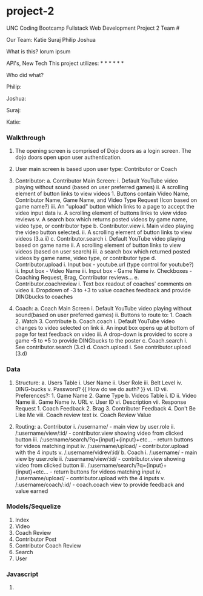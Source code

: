 # project-2

UNC Coding Bootcamp
Fullstack Web Development
Project 2
Team #

Our Team:
Katie
Suraj
Philip
Joshua


What is this?
lorum ipsum

API's, New Tech
This project utilizes:
* 
* 
* 
* 
* 
* 

Who did what?

Philip:

Joshua:

Suraj:

Katie:

### Walkthrough

1. The opening screen is comprised of Dojo doors as a login screen. The dojo doors open upon user authentication.

2. User main screen is based upon user type: Contributor or Coach

3. Contributor:
    a. Contributor Main Screen:
        i. Default YouTube video playing without sound (based on user preferred games)
        ii. A scrolling element of button links to view videos
            1. Buttons contain Video Name, Contributor Name, Game Name, and Video Type Request (Icon based on game name?)
        iii. An "upload" button which links to a page to accept the video input data
        iv. A scrolling element of buttons links to view video reviews
        v. A search box which returns posted videos by game name, video type, or contributor type
    b. Contributor.view
        i. Main video playing the video button selected.
        ii. A scrolling element of button links to view videos (3.a.ii)
    c. Contributor.search
        i. Default YouTube video playing based on game name
        ii. A scrolling element of button links to view videos (based on user search)
        iii. a search box which returned posted videos by game name, video type, or contributor type
    d. Contributor.upload
        i. Input box - youtube.url (type control for youtube?)
        ii. Input box - Video Name
        iii. Input box - Game Name
        iv. Checkboxes - Coaching Request, Brag, Contributor reviews...
    e. Contributor.coachreview
        i. Text box readout of coaches' comments on video
        ii. Dropdown of -3 to +3 to value coaches feedback and provide DINGbucks to coaches

4. Coach: 
    a. Coach Main Screen
        i. Default YouTube video playing without sound(based on user preferred games)
        ii. Buttons to route to:
            1. Coach
            2. Watch
            3. Contribute
    b. Coach.coach
        i. Default YouTube video changes to video selected on link
        ii. An input box opens up at bottom of page for text feedback on video
        iii. A drop-down is provided to score a game -5 to +5 to provide DINGbucks to the poster
    c. Coach.search
        i. See contributor.search (3.c)
    d. Coach.upload
        i. See contributor.upload (3.d)

### Data
1. Structure:
    a. Users Table
        i. User Name
        ii. User Role
        iii. Belt Level
        iv. DING-bucks
        v. Password? {{ How do we do auth? }}
        vi. ID
        vii. Preferences?:
            1. Game Name
            2. Game Type
    b. Videos Table
        i. ID
        ii. Video Name
        iii. Game Name
        iv. URL
        v. User ID
        vi. Description
        vii. Response Request
            1. Coach Feedback
            2. Brag
            3. Contributer Feedback
            4. Don't Be Like Me
        viii. Coach review text
        ix. Coach Review Value

2. Routing:
    a. Contributor
        i. /:username/ - main view by user.role
        ii. /:username/view/:id/ - contributor.view showing video from clicked button
        iii. /:username/search/?q={input}+{input}+etc... - return buttons for videos matching input
        iv. /:username/upload/ - contributor.upload with the 4 inputs
        v. /:username/vidrev/:id/
    b. Coach
        i. /:username/ - main view by user.role
        ii. /:username/view/:id/ - contributor.view showing video from clicked button
        iii. /:username/search/?q={input}+{input}+etc... - return buttons for videos matching input
        iv. /:username/upload/ - contributor.upload with the 4 inputs
        v. /:username/coach/:id/ - coach.coach view to provide feedback and value earned

### Models/Sequelize
1. Index
2. Video
3. Coach Review
4. Contributor Post
5. Contributor Coach Review
6. Search
7. User

### Javascript
1. 